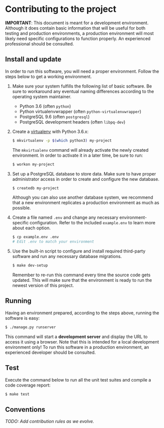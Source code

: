 # Contributing to the project

**IMPORTANT**: This document is meant for a development environment. Although
it does contain basic information that will be useful for both testing and
production environments, a production environment will most likely need
specific configurations to function properly. An experienced professional
should be consulted.


## Install and update

In order to run this software, you will need a proper environment. Follow the
steps below to get a working environment.

1. Make sure your system fulfills the following list of basic software. Be sure
   to workaround any eventual naming differences according to the operating
   system maintainer.

   - Python 3.6 (often `python`)
   - Python virtualenvwrapper (often `python-virtualenvwrapper`)
   - PostgreSQL 9.6 (often `postgresql`)
   - PostgreSQL development headers (often `libpq-dev`)

1. Create a [virtualenv]() with Python 3.6.x:

    ```sh
    $ mkvirtualenv -p $(which python3) my-project
    ```

    The `mkvirtualenv` command will already activate the newly created
    environment. In order to activate it in a later time, be sure to run:

    ```sh
    $ workon my-project
    ```

1. Set up a PostgreSQL database to store data. Make sure to have proper
   administrator access in order to create and configure the new database.

    ```sh
    $ createdb my-project
    ```

    Although you can also use another database system, we recommend that a new
    environment replicates a production environment as much as possible.

1. Create a file named `.env` and change any necessary environment-specific
   configuration. Refer to the included `example.env` to learn more about each
   option.

   ```sh
   $ cp example.env .env
   # Edit .env to match your environment
   ```

1. Use the built-in script to configure and install required third-party
   software and run any necessary database migrations.

   ```sh
   $ make dev-setup
   ```

   Remember to re-run this command every time the source code gets updated.
   This will make sure that the environment is ready to run the newest version
   of this project.


## Running

Having an environment prepared, according to the steps above, running the
software is easy:

```sh
$ ./manage.py runserver
```

This command will start a **development server** and display the URL to access
it using a browser. Note that this is intended for a local development
environment only! To run this software in a production environment, an
experienced developer should be consulted.


## Test

Execute the command below to run all the unit test suites and compile a code
coverage report:

```sh
$ make test
```


## Conventions

*TODO: Add contribution rules as we evolve.*


[virtualenv]: http://docs.python-guide.org/en/latest/dev/virtualenvs/
